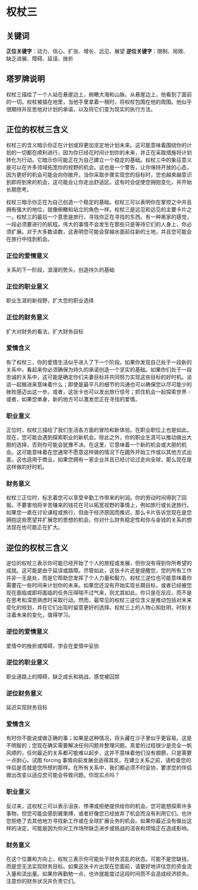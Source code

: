 # 权杖三

## 关键词

**正位关键字**：动力、信心、扩张、增长、远见、展望
**逆位关键字**：限制、局限、缺乏进展、障碍、延误、挫折

## 塔罗牌说明

权杖三描绘了一个人站在悬崖边上，俯瞰大海和山脉。从悬崖边上，他看到了面前的一切。权杖被插在地里，当他手里拿着一根时，将权杖包围在他的周围。他似乎很期待并反思他对计划的承诺，以及将它们变为现实的执行方法。

## 正位的权杖三含义

权杖三的含义暗示你正在计划或将更加坚定地计划未来。这可能意味着围绕你的计划的一切都在顺利进行，因为你已经花时间计划你的未来，并正在采取措施将计划转化为行动。它暗示你可能正在为自己建立一个稳定的基础。权杖三中的象征意义是可以在许多领域拓宽你的视野的机会。这也是一个警告，让你保持开放的心态，因为更好的机会可能会向你敞开。当你采取步骤实现您的目标时，您也越來越意识到即将到來的机会，这可能会让你走出舒适区。这有时会促使您拥抱变化，并开始长期思考。

权杖三暗示你正在为自己创造一个稳定的基础。权杖三可以表明你在掌控之中并且拥有强大的地位，就像俯瞰和站立的角色一样。权杖三是远见和远见的主要卡片之一。权杖三的最后一个意思是旅行，寻找你正在寻找的东西。有一种离家的感觉，一段必须要进行的航程。伟大的事情不会发生在那些只是等待它们的人身上，你必须扩展。对于大多数读数，这表明您可能会穿越水面前往新的土地，并且您可能会在旅行中找到机会。

### 正位的爱情意义
关系的下一阶段，浪漫的势头，创造持久的基础

### 正位的职业意义
职业生涯的新视野，扩大您的职业选择

### 正位的财务意义
扩大对财务的看法，扩大财务目标

### 爱情含义

有了权杖三，你的爱情生活似乎进入了下一个阶段。如果你发现自己处于一段新的关系中，看起来你必须确保为持久的承诺创造一个坚实的基础。如果你们处于一段忠诚的关系中，这可能是确定你们夫妻目标并共同努力实现这些目标的好时机。谈谈一起搬进来意味着什么；即使是最平凡的细节的沟通也可以确保您以尽可能少的挫败感迈出这一步。或者，这张卡也可以发出旅行信号；抓住机会一起探索世界 - 或者，如果您单身，新的地方可以激发您正在寻找的爱情。

### 职业意义

正位时，权杖三描绘了我们生活各方面的冒险和新体验。在职业职位上也是如此。现在，您可能会遇到探索职业的新机会。除此之外，你的职业生涯可以推动做出大胆的选择，否则你可能会犹豫不决。在这里，它意味着一个新的机会或大胆的机会。这可能意味着在您通常不愿意这样做的情况下在國外开始工作或以其他方式出差。这也适用于商业。如果您拥有一家企业并且已经讨论过走向全球，那么现在是这样做的好时机。

### 财务意义

权杖三正位时，标志着您可以享受辛勤工作带来的利润。你的劳动时间得到了回报。不要害怕将辛苦赚来的钱花在可以拓宽视野的事情上，例如旅行或长途旅行。如果您一直在讨论课程或旅行，但由于经济原因而推迟，那么卡片告诉您现在是您拥抱这些愿望并扩展您的思想的机会。你对什么财务稳定性和你与金钱的关系的想法现在也可能正在扩大。

## 逆位的权杖三含义

逆位的权杖三表示你可能已经开始了个人的旅程或发展，但你没有得到你所希望的成就。这可能是由于延误或路障。尽管如此，这张卡片还是提醒您，您的所有工作并非一无是处，而是它帮助您发挥了个人力量和毅力。权杖三逆位也可能意味着你需要花一些时间来计划你的未来。如果您还没有开始实现长期目标，或者已经被您现在面临或即将面临的任务压得喘不过气来，则尤其如此。你只是在反应，而不是在思考和深思熟虑时采取行动。然而，最常见的权杖三逆位含义是推动包括对未来变化的规划，并在它们出现时留意更好的选择。权杖三上的人物心知肚明，时刻关注着未来的变化，值得学习。

### 逆位的爱情意义
爱情中的挫折或障碍，学会在爱情中妥协

### 逆位的职业意义
职业道路上的障碍，缺乏成长和挑战，感觉被囚禁

### 逆位财务意义
延迟实现财务目标

### 爱情含义

有时你不能说或做正确的事；如果是这种情况，将头藏在沙子里似乎更容易。这是不明智的；您现在确实需要解决任何问题并整理问题。真爱的过程很少是完全一帆风顺的，任何最近的关系都可能难以起步，这并不意味着他们没有翅膀，只是需要一点耐心。试图 forcing 事情向前发展会适得其反。在建立关系之前，请检查您的伴侣是否就是您所想的那样。在所有关系中，我们都必须不时妥协，要求您的伴侣做出改变以适应您可能会导致问题。你现实点吗？

### 职业意义

反过来，这权杖三可以表示沮丧、停滞或拒绝提供给你的机会。您可能想探索许多事物，但您可能会感到被束缚，或者好像您已经放弃了机会而没有利用它们。也许您拒绝了去其他地方寻找新工作或在全球扩展业务的机会。如果你最近没有做出这样的决定，可能是因为你对工作场所缺乏进步或挑战的沮丧和烦恼正在造成影响。

### 财务意义

在这个位置和方向上，权杖三表示你可能处于财务混乱的状态。可能不是您缺钱，而是您无法实现财务目标。如果这张卡片出现在您面前，请更好地评估您的资金流入量和流出量。如果你再勤勉一点，也许就能度过这段时间而不会造成经济损失。注意你的财务状况并负责它们。